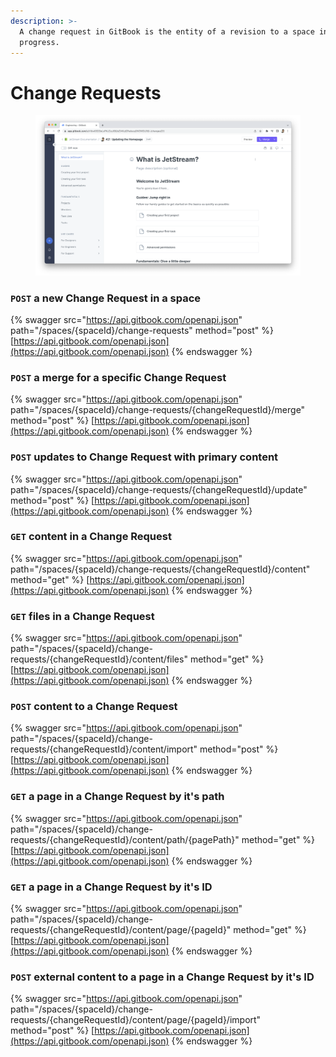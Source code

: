 ```yaml
---
description: >-
  A change request in GitBook is the entity of a revision to a space in
  progress.
---
```


# Change Requests

<figure><img src="../../../.gitbook/assets/Change Request.png" alt=""><figcaption></figcaption></figure>

### `POST` a new Change Request in a space

{% swagger src="https://api.gitbook.com/openapi.json" path="/spaces/{spaceId}/change-requests" method="post" %}
[https://api.gitbook.com/openapi.json](https://api.gitbook.com/openapi.json)
{% endswagger %}

### `POST` a merge for a specific Change Request

{% swagger src="https://api.gitbook.com/openapi.json" path="/spaces/{spaceId}/change-requests/{changeRequestId}/merge" method="post" %}
[https://api.gitbook.com/openapi.json](https://api.gitbook.com/openapi.json)
{% endswagger %}

### `POST` updates to Change Request with primary content

{% swagger src="https://api.gitbook.com/openapi.json" path="/spaces/{spaceId}/change-requests/{changeRequestId}/update" method="post" %}
[https://api.gitbook.com/openapi.json](https://api.gitbook.com/openapi.json)
{% endswagger %}

### `GET` content in a Change Request

{% swagger src="https://api.gitbook.com/openapi.json" path="/spaces/{spaceId}/change-requests/{changeRequestId}/content" method="get" %}
[https://api.gitbook.com/openapi.json](https://api.gitbook.com/openapi.json)
{% endswagger %}

### `GET` files in a Change Request

{% swagger src="https://api.gitbook.com/openapi.json" path="/spaces/{spaceId}/change-requests/{changeRequestId}/content/files" method="get" %}
[https://api.gitbook.com/openapi.json](https://api.gitbook.com/openapi.json)
{% endswagger %}

### `POST` content to a Change Request

{% swagger src="https://api.gitbook.com/openapi.json" path="/spaces/{spaceId}/change-requests/{changeRequestId}/content/import" method="post" %}
[https://api.gitbook.com/openapi.json](https://api.gitbook.com/openapi.json)
{% endswagger %}

### `GET` a page in a Change Request by it's path

{% swagger src="https://api.gitbook.com/openapi.json" path="/spaces/{spaceId}/change-requests/{changeRequestId}/content/path/{pagePath}" method="get" %}
[https://api.gitbook.com/openapi.json](https://api.gitbook.com/openapi.json)
{% endswagger %}

### `GET` a page in a Change Request by it's ID

{% swagger src="https://api.gitbook.com/openapi.json" path="/spaces/{spaceId}/change-requests/{changeRequestId}/content/page/{pageId}" method="get" %}
[https://api.gitbook.com/openapi.json](https://api.gitbook.com/openapi.json)
{% endswagger %}

### `POST` external content to a page in a Change Request by it's ID

{% swagger src="https://api.gitbook.com/openapi.json" path="/spaces/{spaceId}/change-requests/{changeRequestId}/content/page/{pageId}/import" method="post" %}
[https://api.gitbook.com/openapi.json](https://api.gitbook.com/openapi.json)
{% endswagger %}

